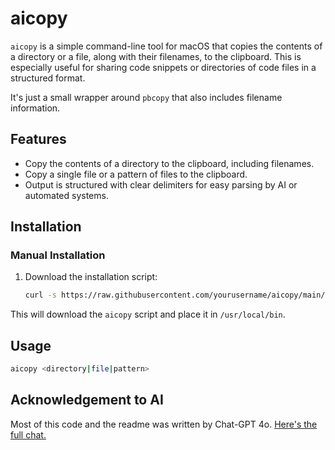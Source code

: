 # aicopy

`aicopy` is a simple command-line tool for macOS that copies the contents of a directory or a file, along with their filenames, to the clipboard. This is especially useful for sharing code snippets or directories of code files in a structured format.

It's just a small wrapper around `pbcopy` that also includes filename information.

## Features

- Copy the contents of a directory to the clipboard, including filenames.
- Copy a single file or a pattern of files to the clipboard.
- Output is structured with clear delimiters for easy parsing by AI or automated systems.

## Installation

<!-- Coming 
 ### Homebrew (recommended)

1. Tap the repository:

    ```sh
    brew tap yourusername/aicopy
    ```

2. Install `aicopy`:

    ```sh
    brew install aicopy
    ``` -->

### Manual Installation

1. Download the installation script:

    ```sh
    curl -s https://raw.githubusercontent.com/yourusername/aicopy/main/install-aicopy.sh | bash
    ```

This will download the `aicopy` script and place it in `/usr/local/bin`.

## Usage

```sh
aicopy <directory|file|pattern>
```

## Acknowledgement to AI

Most of this code and the readme was written by Chat-GPT 4o.  [Here's the full chat.](https://chatgpt.com/share/f21acadf-0d21-4ac6-ac10-ab18bcf00fb4)